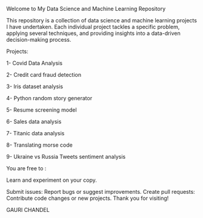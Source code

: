 Welcome to My Data Science and Machine Learning Repository

This repository is a collection of data science and machine learning projects I have undertaken. Each individual project tackles a specific problem, applying several techniques, and providing insights into a data-driven decision-making process.

Projects:

1- Covid Data Analysis

2- Credit card fraud detection

3- Iris dataset analysis

4- Python random story generator

5- Resume screening model

6- Sales data analysis

7- Titanic data analysis

8- Translating morse code

9- Ukraine vs Russia Tweets sentiment analysis

You are free to :

Learn and experiment on your copy.

Submit issues: Report bugs or suggest improvements.
Create pull requests: Contribute code changes or new projects.
Thank you for visiting!

GAURI CHANDEL
